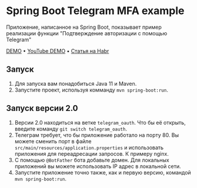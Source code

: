 # Spring Boot Telegram MFA example
Приложение, написанное на Spring Boot, показывает пример реализации функции "Подтверждение авторизации с помощью Telegram"

[DEMO](https://spring-telegram-mfa.herokuapp.com)
•
[YouTube DEMO](https://www.youtube.com/watch?v=7WucYd0-gPE)
•
[Статья на Habr](https://habr.com/ru/post/501728/)

## Запуск
1. Для запуска вам понадобиться Java 11 и Maven.
2. Запустите проект, используя комманду `mvn spring-boot:run`.

## Запуск версии 2.0
1. Версии 2.0 находиться на ветке `telegram_oauth`. Что бы её открыть, введите команду `git switch telegram_oauth`.
2. Телеграм требует, что бы приложение работало на порту 80. 
    Вы можете сменить порт в файле `src/main/resources/application.properties` и использовать приложения для переадресации запросов. К примеру nginx.
3. С помощью `@BotFather` бота добавьте домен. Для локальных приложений вы можете использовать IP адрес в локальной сети.
4. Запустите приложение точно также, как и первую версию, командой `mvn spring-boot:run`.